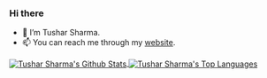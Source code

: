 ### Hi there

- 👋 I’m Tushar Sharma.
- 📫 You can reach me through my [website](https://randomwits.com//).

<a target=_blank href="https://github.com/tushar-sharma">
  <img align="center" alt="Tushar Sharma's Github Stats" src="https://github-readme-stats.vercel.app/api?username=tushar-sharma&show_icons=true&theme=radical&count_private=true&hide_border=true"/>
</a>
<a target=_blank href="https://github.com/tushar-sharma">
  <img align="center" alt="Tushar Sharma's Top Languages" src="https://github-readme-stats.vercel.app/api/top-langs/?username=tushar-sharma&theme=radical&layout=compact&hide=EJS&hide_border=true"/>
</a>

<!--
**tushar-sharma/tushar-sharma** is a ✨ _special_ ✨ repository because its `README.md` (this file) appears on your GitHub profile.

Here are some ideas to get you started:

- 🔭 I’m currently working on ...
- 🌱 I’m currently learning ...
- 👯 I’m looking to collaborate on ...
- 🤔 I’m looking for help with ...
- 💬 Ask me about ...
- 📫 How to reach me: ...
- 😄 Pronouns: ...
- ⚡ Fun fact: ...
-->
